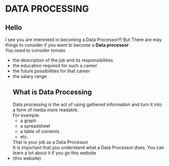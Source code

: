 <html>
  <h1>
      DATA PROCESSING
  </h1>
  <h2>
    Hello
  </h2>
  <body>
      I see you are interested in becoming a Data Processor!!!
    But There are may things to consider if you want to become a <strong>Data processor </strong>. <br>
        You need to consider tomato
      <ul>
          <li>the description of the job and its responsibilities
          <li>the education required for such a career
          <li>the future possibilities for that career
          <li>the salary range
  <h2>
    What is Data Processing
  </h2>
  <body>
     Data processing is the act of using gathered information and turn it into a form of media more readable.<br>
      For example:<br>
        <ul>
            <li>a graph
            <li>a spreadsheet
            <li>a table of contents
            <li>etc.
        </ul>
  That is your job as a Data Processor<br>
  It is important that you understand what a Data Processor does. You can learn a lot about it if you go this website <li><ahref(https://www.talend.com/resources/what-is-data-processing/)>(this website)</a> </li>
    
</html>
